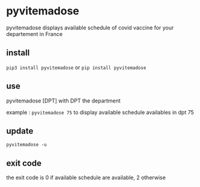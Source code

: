 # pyvitemadose

pyvitemadose displays available schedule of covid vaccine for your departement in France

## install

``pip3 install pyvitemadose``
or
``pip install pyvitemadose``

## use

pyvitemadose \[DPT\] with DPT the department

example : ``pyvitemadose 75`` to display available schedule availables in dpt 75


## update 

``pyvitemadose -u``

## exit code

the exit code is 0 if available schedule are available, 2 otherwise
